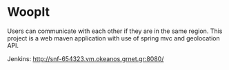 # WoopIt

Users can communicate with each other if they are in the same region.
This project is a web maven application with use of spring mvc and geolocation API.

Jenkins: http://snf-654323.vm.okeanos.grnet.gr:8080/
